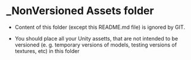 # _NonVersioned Assets folder

* Content of this folder (except this README.md file) is ignored by GIT.

* You should place all your Unity assetts, that are not intended to be versioned (e. g. temporary versions of models, testing versions of textures, etc) in this folder

